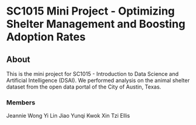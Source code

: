 # SC1015 Mini Project - Optimizing Shelter Management and Boosting Adoption Rates
## About

This is the mini project for SC1015 - Introduction to Data Science and Artificial Intelligence (DSAI). We performed analysis on the animal shelter dataset from the open data portal of the City of Austin, Texas.  

### Members
Jeannie Wong Yi Lin 
Jiao Yunqi
Kwok Xin Tzi Ellis
